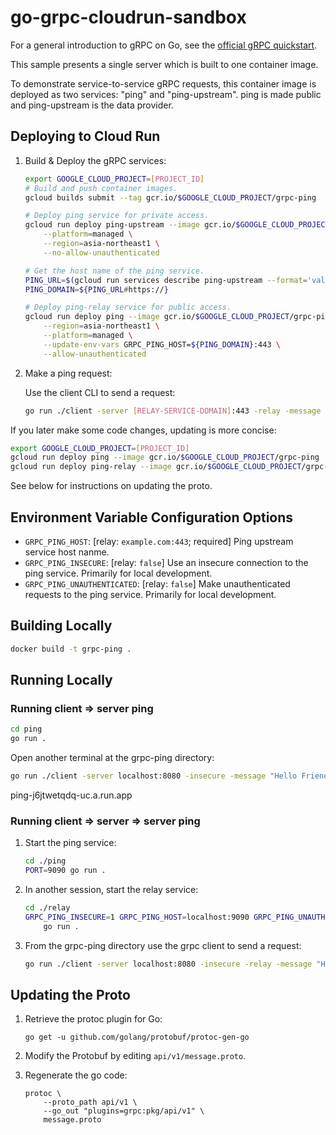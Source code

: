 # go-grpc-cloudrun-sandbox

For a general introduction to gRPC on Go, see the [official gRPC quickstart](https://grpc.io/docs/quickstart/go/).

This sample presents a single server which is built to one container image.

To demonstrate service-to-service gRPC requests, this container image is deployed as two services: "ping" and "ping-upstream". ping is made public and ping-upstream is the data provider.

## Deploying to Cloud Run

1. Build & Deploy the gRPC services:

   ```sh
   export GOOGLE_CLOUD_PROJECT=[PROJECT_ID]
   # Build and push container images.
   gcloud builds submit --tag gcr.io/$GOOGLE_CLOUD_PROJECT/grpc-ping

   # Deploy ping service for private access.
   gcloud run deploy ping-upstream --image gcr.io/$GOOGLE_CLOUD_PROJECT/grpc-ping \
       --platform=managed \
       --region=asia-northeast1 \
       --no-allow-unauthenticated

   # Get the host name of the ping service.
   PING_URL=$(gcloud run services describe ping-upstream --format='value(status.url)')
   PING_DOMAIN=${PING_URL#https://}

   # Deploy ping-relay service for public access.
   gcloud run deploy ping --image gcr.io/$GOOGLE_CLOUD_PROJECT/grpc-ping \
       --region=asia-northeast1 \
       --platform=managed \
       --update-env-vars GRPC_PING_HOST=${PING_DOMAIN}:443 \
       --allow-unauthenticated
   ```

2. Make a ping request:

   Use the client CLI to send a request:

   ```sh
   go run ./client -server [RELAY-SERVICE-DOMAIN]:443 -relay -message "Hello Friend"
   ```

If you later make some code changes, updating is more concise:

```sh
export GOOGLE_CLOUD_PROJECT=[PROJECT_ID]
gcloud run deploy ping --image gcr.io/$GOOGLE_CLOUD_PROJECT/grpc-ping
gcloud run deploy ping-relay --image gcr.io/$GOOGLE_CLOUD_PROJECT/grpc-ping
```

See below for instructions on updating the proto.

## Environment Variable Configuration Options

* `GRPC_PING_HOST`: [relay: `example.com:443`; required] Ping upstream service host nanme.
* `GRPC_PING_INSECURE`: [relay: `false`] Use an insecure connection to the ping service. Primarily for local development.
* `GRPC_PING_UNAUTHENTICATED`: [relay: `false`] Make unauthenticated requests to the ping service. Primarily for local development.

## Building Locally

```sh
docker build -t grpc-ping .
```

## Running Locally

### Running client &rArr; server ping

```sh
cd ping
go run .
```

Open another terminal at the grpc-ping directory:

```sh
go run ./client -server localhost:8080 -insecure -message "Hello Friend!"
```

ping-j6jtwetqdq-uc.a.run.app

### Running client &rArr; server &rArr; server ping

1. Start the ping service:

   ```sh
   cd ./ping
   PORT=9090 go run .
   ```

2. In another session, start the relay service:

   ```sh
   cd ./relay
   GRPC_PING_INSECURE=1 GRPC_PING_HOST=localhost:9090 GRPC_PING_UNAUTHENTICATED=1 \
       go run .
   ```

3. From the grpc-ping directory use the grpc client to send a request:

   ```sh
   go run ./client -server localhost:8080 -insecure -relay -message "Hello Relayed Friend!"
   ```

## Updating the Proto

1. Retrieve the protoc plugin for Go:

    ```
    go get -u github.com/golang/protobuf/protoc-gen-go
    ```

2. Modify the Protobuf by editing `api/v1/message.proto`.

3. Regenerate the go code:

    ```
    protoc \
        --proto_path api/v1 \
        --go_out "plugins=grpc:pkg/api/v1" \
        message.proto
    ```
